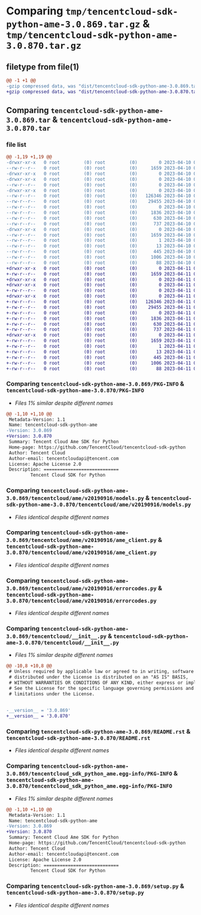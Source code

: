 # Comparing `tmp/tencentcloud-sdk-python-ame-3.0.869.tar.gz` & `tmp/tencentcloud-sdk-python-ame-3.0.870.tar.gz`

## filetype from file(1)

```diff
@@ -1 +1 @@
-gzip compressed data, was "dist/tencentcloud-sdk-python-ame-3.0.869.tar", last modified: Mon Apr 10 02:53:32 2023, max compression
+gzip compressed data, was "dist/tencentcloud-sdk-python-ame-3.0.870.tar", last modified: Tue Apr 11 03:18:58 2023, max compression
```

## Comparing `tencentcloud-sdk-python-ame-3.0.869.tar` & `tencentcloud-sdk-python-ame-3.0.870.tar`

### file list

```diff
@@ -1,19 +1,19 @@
-drwxr-xr-x   0 root         (0) root         (0)        0 2023-04-10 02:53:32.000000 tencentcloud-sdk-python-ame-3.0.869/
--rw-r--r--   0 root         (0) root         (0)     1659 2023-04-10 02:53:32.000000 tencentcloud-sdk-python-ame-3.0.869/PKG-INFO
-drwxr-xr-x   0 root         (0) root         (0)        0 2023-04-10 02:53:32.000000 tencentcloud-sdk-python-ame-3.0.869/tencentcloud/
-drwxr-xr-x   0 root         (0) root         (0)        0 2023-04-10 02:53:32.000000 tencentcloud-sdk-python-ame-3.0.869/tencentcloud/ame/
--rw-r--r--   0 root         (0) root         (0)        0 2023-04-10 02:53:32.000000 tencentcloud-sdk-python-ame-3.0.869/tencentcloud/ame/__init__.py
-drwxr-xr-x   0 root         (0) root         (0)        0 2023-04-10 02:53:32.000000 tencentcloud-sdk-python-ame-3.0.869/tencentcloud/ame/v20190916/
--rw-r--r--   0 root         (0) root         (0)   126346 2023-04-10 02:53:32.000000 tencentcloud-sdk-python-ame-3.0.869/tencentcloud/ame/v20190916/models.py
--rw-r--r--   0 root         (0) root         (0)    29455 2023-04-10 02:53:32.000000 tencentcloud-sdk-python-ame-3.0.869/tencentcloud/ame/v20190916/ame_client.py
--rw-r--r--   0 root         (0) root         (0)        0 2023-04-10 02:53:32.000000 tencentcloud-sdk-python-ame-3.0.869/tencentcloud/ame/v20190916/__init__.py
--rw-r--r--   0 root         (0) root         (0)     1836 2023-04-10 02:53:32.000000 tencentcloud-sdk-python-ame-3.0.869/tencentcloud/ame/v20190916/errorcodes.py
--rw-r--r--   0 root         (0) root         (0)      630 2023-04-10 02:53:32.000000 tencentcloud-sdk-python-ame-3.0.869/tencentcloud/__init__.py
--rw-r--r--   0 root         (0) root         (0)      737 2023-04-10 02:53:32.000000 tencentcloud-sdk-python-ame-3.0.869/README.rst
-drwxr-xr-x   0 root         (0) root         (0)        0 2023-04-10 02:53:32.000000 tencentcloud-sdk-python-ame-3.0.869/tencentcloud_sdk_python_ame.egg-info/
--rw-r--r--   0 root         (0) root         (0)     1659 2023-04-10 02:53:32.000000 tencentcloud-sdk-python-ame-3.0.869/tencentcloud_sdk_python_ame.egg-info/PKG-INFO
--rw-r--r--   0 root         (0) root         (0)        1 2023-04-10 02:53:32.000000 tencentcloud-sdk-python-ame-3.0.869/tencentcloud_sdk_python_ame.egg-info/dependency_links.txt
--rw-r--r--   0 root         (0) root         (0)       13 2023-04-10 02:53:32.000000 tencentcloud-sdk-python-ame-3.0.869/tencentcloud_sdk_python_ame.egg-info/top_level.txt
--rw-r--r--   0 root         (0) root         (0)      445 2023-04-10 02:53:32.000000 tencentcloud-sdk-python-ame-3.0.869/tencentcloud_sdk_python_ame.egg-info/SOURCES.txt
--rw-r--r--   0 root         (0) root         (0)     1006 2023-04-10 02:53:32.000000 tencentcloud-sdk-python-ame-3.0.869/setup.py
--rw-r--r--   0 root         (0) root         (0)       88 2023-04-10 02:53:32.000000 tencentcloud-sdk-python-ame-3.0.869/setup.cfg
+drwxr-xr-x   0 root         (0) root         (0)        0 2023-04-11 03:18:58.000000 tencentcloud-sdk-python-ame-3.0.870/
+-rw-r--r--   0 root         (0) root         (0)     1659 2023-04-11 03:18:58.000000 tencentcloud-sdk-python-ame-3.0.870/PKG-INFO
+drwxr-xr-x   0 root         (0) root         (0)        0 2023-04-11 03:18:58.000000 tencentcloud-sdk-python-ame-3.0.870/tencentcloud/
+drwxr-xr-x   0 root         (0) root         (0)        0 2023-04-11 03:18:58.000000 tencentcloud-sdk-python-ame-3.0.870/tencentcloud/ame/
+-rw-r--r--   0 root         (0) root         (0)        0 2023-04-11 03:18:58.000000 tencentcloud-sdk-python-ame-3.0.870/tencentcloud/ame/__init__.py
+drwxr-xr-x   0 root         (0) root         (0)        0 2023-04-11 03:18:58.000000 tencentcloud-sdk-python-ame-3.0.870/tencentcloud/ame/v20190916/
+-rw-r--r--   0 root         (0) root         (0)   126346 2023-04-11 03:18:58.000000 tencentcloud-sdk-python-ame-3.0.870/tencentcloud/ame/v20190916/models.py
+-rw-r--r--   0 root         (0) root         (0)    29455 2023-04-11 03:18:58.000000 tencentcloud-sdk-python-ame-3.0.870/tencentcloud/ame/v20190916/ame_client.py
+-rw-r--r--   0 root         (0) root         (0)        0 2023-04-11 03:18:58.000000 tencentcloud-sdk-python-ame-3.0.870/tencentcloud/ame/v20190916/__init__.py
+-rw-r--r--   0 root         (0) root         (0)     1836 2023-04-11 03:18:58.000000 tencentcloud-sdk-python-ame-3.0.870/tencentcloud/ame/v20190916/errorcodes.py
+-rw-r--r--   0 root         (0) root         (0)      630 2023-04-11 03:18:58.000000 tencentcloud-sdk-python-ame-3.0.870/tencentcloud/__init__.py
+-rw-r--r--   0 root         (0) root         (0)      737 2023-04-11 03:18:58.000000 tencentcloud-sdk-python-ame-3.0.870/README.rst
+drwxr-xr-x   0 root         (0) root         (0)        0 2023-04-11 03:18:58.000000 tencentcloud-sdk-python-ame-3.0.870/tencentcloud_sdk_python_ame.egg-info/
+-rw-r--r--   0 root         (0) root         (0)     1659 2023-04-11 03:18:58.000000 tencentcloud-sdk-python-ame-3.0.870/tencentcloud_sdk_python_ame.egg-info/PKG-INFO
+-rw-r--r--   0 root         (0) root         (0)        1 2023-04-11 03:18:58.000000 tencentcloud-sdk-python-ame-3.0.870/tencentcloud_sdk_python_ame.egg-info/dependency_links.txt
+-rw-r--r--   0 root         (0) root         (0)       13 2023-04-11 03:18:58.000000 tencentcloud-sdk-python-ame-3.0.870/tencentcloud_sdk_python_ame.egg-info/top_level.txt
+-rw-r--r--   0 root         (0) root         (0)      445 2023-04-11 03:18:58.000000 tencentcloud-sdk-python-ame-3.0.870/tencentcloud_sdk_python_ame.egg-info/SOURCES.txt
+-rw-r--r--   0 root         (0) root         (0)     1006 2023-04-11 03:18:58.000000 tencentcloud-sdk-python-ame-3.0.870/setup.py
+-rw-r--r--   0 root         (0) root         (0)       88 2023-04-11 03:18:58.000000 tencentcloud-sdk-python-ame-3.0.870/setup.cfg
```

### Comparing `tencentcloud-sdk-python-ame-3.0.869/PKG-INFO` & `tencentcloud-sdk-python-ame-3.0.870/PKG-INFO`

 * *Files 1% similar despite different names*

```diff
@@ -1,10 +1,10 @@
 Metadata-Version: 1.1
 Name: tencentcloud-sdk-python-ame
-Version: 3.0.869
+Version: 3.0.870
 Summary: Tencent Cloud Ame SDK for Python
 Home-page: https://github.com/TencentCloud/tencentcloud-sdk-python
 Author: Tencent Cloud
 Author-email: tencentcloudapi@tencent.com
 License: Apache License 2.0
 Description: ============================
         Tencent Cloud SDK for Python
```

### Comparing `tencentcloud-sdk-python-ame-3.0.869/tencentcloud/ame/v20190916/models.py` & `tencentcloud-sdk-python-ame-3.0.870/tencentcloud/ame/v20190916/models.py`

 * *Files identical despite different names*

### Comparing `tencentcloud-sdk-python-ame-3.0.869/tencentcloud/ame/v20190916/ame_client.py` & `tencentcloud-sdk-python-ame-3.0.870/tencentcloud/ame/v20190916/ame_client.py`

 * *Files identical despite different names*

### Comparing `tencentcloud-sdk-python-ame-3.0.869/tencentcloud/ame/v20190916/errorcodes.py` & `tencentcloud-sdk-python-ame-3.0.870/tencentcloud/ame/v20190916/errorcodes.py`

 * *Files identical despite different names*

### Comparing `tencentcloud-sdk-python-ame-3.0.869/tencentcloud/__init__.py` & `tencentcloud-sdk-python-ame-3.0.870/tencentcloud/__init__.py`

 * *Files 1% similar despite different names*

```diff
@@ -10,8 +10,8 @@
 # Unless required by applicable law or agreed to in writing, software
 # distributed under the License is distributed on an "AS IS" BASIS,
 # WITHOUT WARRANTIES OR CONDITIONS OF ANY KIND, either express or implied.
 # See the License for the specific language governing permissions and
 # limitations under the License.
 
 
-__version__ = '3.0.869'
+__version__ = '3.0.870'
```

### Comparing `tencentcloud-sdk-python-ame-3.0.869/README.rst` & `tencentcloud-sdk-python-ame-3.0.870/README.rst`

 * *Files identical despite different names*

### Comparing `tencentcloud-sdk-python-ame-3.0.869/tencentcloud_sdk_python_ame.egg-info/PKG-INFO` & `tencentcloud-sdk-python-ame-3.0.870/tencentcloud_sdk_python_ame.egg-info/PKG-INFO`

 * *Files 1% similar despite different names*

```diff
@@ -1,10 +1,10 @@
 Metadata-Version: 1.1
 Name: tencentcloud-sdk-python-ame
-Version: 3.0.869
+Version: 3.0.870
 Summary: Tencent Cloud Ame SDK for Python
 Home-page: https://github.com/TencentCloud/tencentcloud-sdk-python
 Author: Tencent Cloud
 Author-email: tencentcloudapi@tencent.com
 License: Apache License 2.0
 Description: ============================
         Tencent Cloud SDK for Python
```

### Comparing `tencentcloud-sdk-python-ame-3.0.869/setup.py` & `tencentcloud-sdk-python-ame-3.0.870/setup.py`

 * *Files identical despite different names*

